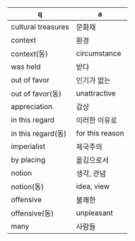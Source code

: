  q  | a
--- | ---
cultural treasures	| 문화재
context	| 환경
context(동)	| circumstance
was held	| 받다
out of favor	| 인기가 없는
out of favor(동)	| unattractive
appreciation	| 감상
in this regard	| 이러한 이유로
in this regard(동)	| for this reason
imperialist	| 제국주의
by placing	| 옮김으로서
notion	| 생각, 관념
notion(동)	| idea, view
offensive	| 불쾌한
offensive(동)	| unpleasant
many	| 사람들
